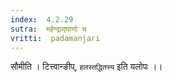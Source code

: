 ```yaml
---
index:  4.2.29
sutra:  महेन्द्राद्घाणो च
vritti:  padamanjari
---
```


सौमीति । टित्त्वान्ङीप्, `हलस्तद्धितस्य` इति यलोपः ।।
